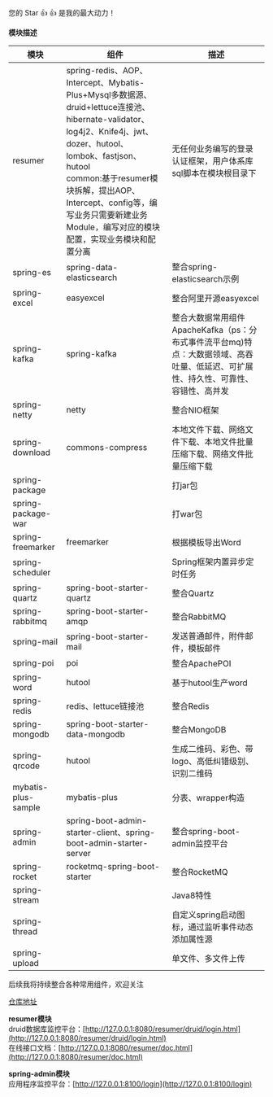 您的 Star :+1: :+1: 是我的最大动力！

 **模块描述**

| 模块|组件|描述|
|-|-|-|
|resumer|spring-redis、AOP、Intercept、Mybatis-Plus+Mysql多数据源、druid+lettuce连接池、hibernate-validator、log4j2、Knife4j、jwt、dozer、hutool、lombok、fastjson、hutool<br/>common:基于resumer模块拆解，提出AOP、Intercept、config等，编写业务只需要新建业务Module，编写对应的模块配置，实现业务模块和配置分离 | 无任何业务编写的登录认证框架，用户体系库sql脚本在模块根目录下|
|spring-es| spring-data-elasticsearch| 整合spring-elasticsearch示例|
|spring-excel| easyexcel|整合阿里开源easyexcel|
| spring-kafka| spring-kafka| 整合大数据常用组件ApacheKafka（ps：分布式事件流平台mq)特点：大数据领域、高吞吐量、低延迟、可扩展性、持久性、可靠性、容错性、高并发 |
| spring-netty| netty|整合NIO框架|
| spring-download|commons-compress| 本地文件下载、网络文件下载、本地文件批量压缩下载、网络文件批量压缩下载|| spring-upload|| 单文件、多文件上传|
|spring-package||打jar包|
|spring-package-war||打war包|
|spring-freemarker|freemarker|根据模板导出Word|
|spring-scheduler|| Spring框架内置异步定时任务|
|spring-quartz|spring-boot-starter-quartz|整合Quartz|
|spring-rabbitmq| spring-boot-starter-amqp| 整合RabbitMQ|
|spring-mail|spring-boot-starter-mail| 发送普通邮件，附件邮件，模板邮件|
|spring-poi|poi|整合ApachePOI|
|spring-word|hutool|基于hutool生产word|
|spring-redis|redis、lettuce链接池|整合Redis|
|spring-mongodb|spring-boot-starter-data-mongodb|整合MongoDB|
|spring-qrcode|hutool| 生成二维码、彩色、带logo、高低纠错级别、识别二维码 |
|mybatis-plus-sample|mybatis-plus| 分表、wrapper构造 |
|spring-admin| spring-boot-admin-starter-client、spring-boot-admin-starter-server| 整合spring-boot-admin监控平台                                                   |
|spring-rocket| rocketmq-spring-boot-starter| 整合RocketMQ |
|spring-stream | |Java8特性|
|spring-thread| |自定义spring启动图标，通过监听事件动态添加属性源 |
|spring-upload| | 单文件、多文件上传|

后续我将持续整合各种常用组件，欢迎关注

[仓库地址](https://gitee.com/creyanghang/resumer/tree/master)

**resumer模块**<br/>
druid数据库监控平台：[http://127.0.0.1:8080/resumer/druid/login.html](http://127.0.0.1:8080/resumer/druid/login.html)<br/>
在线接口文档：[http://127.0.0.1:8080/resumer/doc.html](http://127.0.0.1:8080/resumer/doc.html)<br/>

**spring-admin模块**<br/>
应用程序监控平台：[http://127.0.0.1:8100/login](http://127.0.0.1:8100/login)<br/>